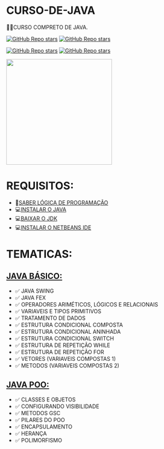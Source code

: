 # CURSO-DE-JAVA
👨‍⚖️CURSO COMPRETO DE JAVA.

[![GitHub Repo stars](https://img.shields.io/badge/VILHALVA-GITHUB-03A9F4?logo=github)](https://github.com/VILHALVA) 
[![GitHub Repo stars](https://img.shields.io/badge/VEJA-DOCUMENTAÇÃO-03A9F4?logo=google)](https://docs.oracle.com/en/java/) <br>

[![GitHub Repo stars](https://img.shields.io/badge/CURSO-JAVA%20BASICO-03A9F4?logo=youtube)](https://www.youtube.com/playlist?list=PLHz_AreHm4dkI2ZdjTwZA4mPMxWTfNSpR)
[![GitHub Repo stars](https://img.shields.io/badge/CURSO-JAVA%20POO-03A9F4?logo=youtube)](https://www.youtube.com/playlist?list=PLHz_AreHm4dkqe2aR0tQK74m8SFe-aGsY) <br>

<img src="https://s2.glbimg.com/twoewJmwpMgtGPcRPP8SxFlDVmM=/0x0:695x393/984x0/smart/filters:strip_icc()/i.s3.glbimg.com/v1/AUTH_08fbf48bc0524877943fe86e43087e7a/internal_photos/bs/2021/P/f/y52r4ySZWLkJjEhKLhgw/2014-11-14-java-logo.jpg" align="center" width="280"> <br>

# REQUISITOS:
* 🤯[SABER LÓGICA DE PROGRAMAÇÃO](https://github.com/VILHALVA/CURSO-DE-ALGORITMO)
* 💻[INSTALAR O JAVA](https://www.java.com/pt-BR/)
* 💻[BAIXAR O JDK](https://www.oracle.com/br/java/technologies/downloads/)
* 💻[INSTALAR O NETBEANS IDE](https://netbeans.apache.org/download/archive/index.html)

# TEMATICAS:
## [JAVA BÁSICO:](https://www.youtube.com/playlist?list=PLHz_AreHm4dkI2ZdjTwZA4mPMxWTfNSpR)
* ✅ JAVA SWING
* ✅ JAVA FEX
* ✅ OPERADORES ARIMÉTICOS, LÓGICOS E RELACIONAIS
* ✅ VARIAVEIS E TIPOS PRIMITIVOS
* ✅ TRATAMENTO DE DADOS
* ✅ ESTRUTURA CONDICIONAL COMPOSTA
* ✅ ESTRUTURA CONDICIONAL ANINHADA
* ✅ ESTRUTURA CONDICIONAL SWITCH
* ✅ ESTRUTURA DE REPETIÇÃO WHILE
* ✅ ESTRUTURA DE REPETIÇÃO FOR
* ✅ VETORES (VARIAVEIS COMPOSTAS 1)
* ✅ METODOS (VARIAVEIS COMPOSTAS 2)

## [JAVA POO:](https://www.youtube.com/playlist?list=PLHz_AreHm4dkqe2aR0tQK74m8SFe-aGsY)
* ✅ CLASSES E OBJETOS
* ✅ CONFIGURANDO VISIBILIDADE
* ✅ METODOS GSC
* ✅ PILARES DO POO
* ✅ ENCAPSULAMENTO
* ✅ HERANÇA
* ✅ POLIMORFISMO




